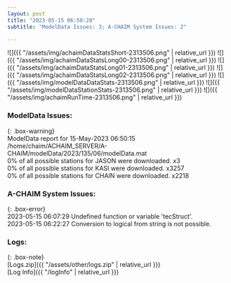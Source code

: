 ```yaml
---
layout: post
title: "2023-05-15 06:50:28"
subtitle: "ModelData Issues: 3; A-CHAIM System Issues: 2"

---
```


![]({{ "/assets/img/achaimDataStatsShort-2313506.png" | relative_url }})
![]({{ "/assets/img/achaimDataStatsLong00-2313506.png" | relative_url }})
![]({{ "/assets/img/achaimDataStatsLong01-2313506.png" | relative_url }})
![]({{ "/assets/img/achaimDataStatsLong02-2313506.png" | relative_url }})
![]({{ "/assets/img/modelDataDataStats-2313506.png" | relative_url }})
![]({{ "/assets/img/modelDataStationStats-2313506.png" | relative_url }})
![]({{ "/assets/img/achaimRunTime-2313506.png" | relative_url }})


### ModelData Issues:  
  
{: .box-warning}  
 ModelData report for 15-May-2023 06:50:15   
 /home/chaim/ACHAIM_SERVER/A-CHAIM/modelData/2023/135/06/modelData.mat   
 0% of all possible stations for JASON were downloaded. x3   
 0% of all possible stations for KASI were downloaded. x3257   
 0% of all possible stations for CHAIN were downloaded. x2218   
  
### A-CHAIM System Issues:  
  
{: .box-error}  
2023-05-15 06:07:29 Undefined function or variable 'tecStruct'.  
2023-05-15 06:22:27 Conversion to logical from string is not possible.  

### Logs:  
  
{: .box-note}  
[Logs.zip]({{ "/assets/other/logs.zip" | relative_url }})  
[Log Info]({{ "/logInfo" | relative_url }})  
